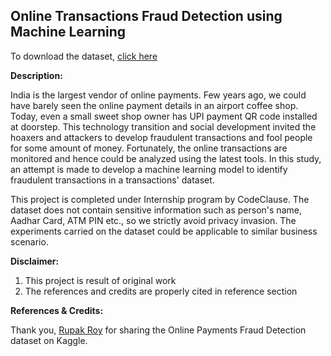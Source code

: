Online Transactions Fraud Detection using Machine Learning
-
To download the dataset, [click here](https://www.kaggle.com/datasets/rupakroy/online-payments-fraud-detection-dataset)

**Description:**

India is the largest vendor of online payments. Few years ago, we could have barely seen the online payment details
in an airport coffee shop. Today, even a small sweet shop owner has UPI payment QR code installed at doorstep.
This technology transition and social development invited the hoaxers and attackers to develop fraudulent transactions 
and fool people for some amount of money. Fortunately, the online transactions are monitored and hence could be analyzed using the latest tools. In this study, an
attempt is made to develop a machine learning model to identify fraudulent transactions in a transactions' dataset. 

This project is completed under Internship program by CodeClause. The dataset does not contain sensitive information
such as person's name, Aadhar Card, ATM PIN etc., so we strictly avoid privacy invasion. 
The experiments carried on the dataset could be applicable to similar business scenario.

**Disclaimer:**
1. This project is result of original work
2. The references and credits are properly cited in reference section

**References & Credits:**

Thank you, [Rupak Roy](https://www.kaggle.com/rupakroy) for sharing the Online Payments Fraud Detection dataset on Kaggle.